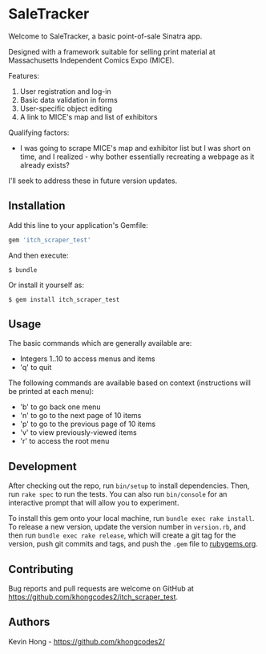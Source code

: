 # SaleTracker

Welcome to SaleTracker, a basic point-of-sale Sinatra app.

Designed with a framework suitable for selling print material at Massachusetts Independent Comics Expo (MICE).

Features:
1. User registration and log-in
2. Basic data validation in forms
3. User-specific object editing
4. A link to MICE's map and list of exhibitors

Qualifying factors:
- I was going to scrape MICE's map and exhibitor list but I was short on time, and I realized - why bother essentially recreating a webpage as it already exists?

I'll seek to address these in future version updates.

## Installation

Add this line to your application's Gemfile:

```ruby
gem 'itch_scraper_test'
```

And then execute:

    $ bundle

Or install it yourself as:

    $ gem install itch_scraper_test

## Usage

The basic commands which are generally available are:
- Integers 1..10 to access menus and items
- 'q' to quit

The following commands are available based on context (instructions will be printed at each menu):
- 'b' to go back one menu
- 'n' to go to the next page of 10 items
- 'p' to go to the previous page of 10 items
- 'v' to view previously-viewed items
- 'r' to access the root menu

## Development

After checking out the repo, run `bin/setup` to install dependencies. Then, run `rake spec` to run the tests. You can also run `bin/console` for an interactive prompt that will allow you to experiment.

To install this gem onto your local machine, run `bundle exec rake install`. To release a new version, update the version number in `version.rb`, and then run `bundle exec rake release`, which will create a git tag for the version, push git commits and tags, and push the `.gem` file to [rubygems.org](https://rubygems.org).

## Contributing

Bug reports and pull requests are welcome on GitHub at https://github.com/khongcodes2/itch_scraper_test.

## Authors

Kevin Hong - https://github.com/khongcodes2/
